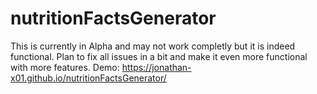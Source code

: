 # nutritionFactsGenerator
This is currently in Alpha and may not work completly but it is indeed functional. Plan to fix all issues in a bit and make it even more functional with more features.
Demo: https://jonathan-x01.github.io/nutritionFactsGenerator/
